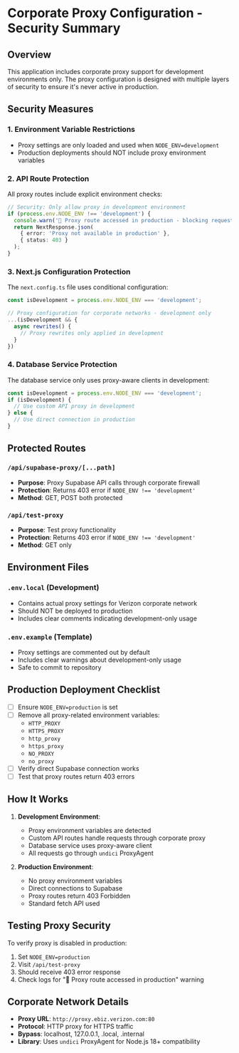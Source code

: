 # Corporate Proxy Configuration - Security Summary

## Overview
This application includes corporate proxy support for development environments only. The proxy configuration is designed with multiple layers of security to ensure it's never active in production.

## Security Measures

### 1. Environment Variable Restrictions
- Proxy settings are only loaded and used when `NODE_ENV=development`
- Production deployments should NOT include proxy environment variables

### 2. API Route Protection
All proxy routes include explicit environment checks:

```typescript
// Security: Only allow proxy in development environment
if (process.env.NODE_ENV !== 'development') {
  console.warn('🚫 Proxy route accessed in production - blocking request');
  return NextResponse.json(
    { error: 'Proxy not available in production' },
    { status: 403 }
  );
}
```

### 3. Next.js Configuration Protection
The `next.config.ts` file uses conditional configuration:

```typescript
const isDevelopment = process.env.NODE_ENV === 'development';

// Proxy configuration for corporate networks - development only
...(isDevelopment && {
  async rewrites() {
    // Proxy rewrites only applied in development
  }
})
```

### 4. Database Service Protection
The database service only uses proxy-aware clients in development:

```typescript
const isDevelopment = process.env.NODE_ENV === 'development';
if (isDevelopment) {
  // Use custom API proxy in development
} else {
  // Use direct connection in production
}
```

## Protected Routes

### `/api/supabase-proxy/[...path]`
- **Purpose**: Proxy Supabase API calls through corporate firewall
- **Protection**: Returns 403 error if `NODE_ENV !== 'development'`
- **Method**: GET, POST both protected

### `/api/test-proxy`
- **Purpose**: Test proxy functionality
- **Protection**: Returns 403 error if `NODE_ENV !== 'development'`
- **Method**: GET only

## Environment Files

### `.env.local` (Development)
- Contains actual proxy settings for Verizon corporate network
- Should NOT be deployed to production
- Includes clear comments indicating development-only usage

### `.env.example` (Template)
- Proxy settings are commented out by default
- Includes clear warnings about development-only usage
- Safe to commit to repository

## Production Deployment Checklist

- [ ] Ensure `NODE_ENV=production` is set
- [ ] Remove all proxy-related environment variables:
  - `HTTP_PROXY`
  - `HTTPS_PROXY` 
  - `http_proxy`
  - `https_proxy`
  - `NO_PROXY`
  - `no_proxy`
- [ ] Verify direct Supabase connection works
- [ ] Test that proxy routes return 403 errors

## How It Works

1. **Development Environment**:
   - Proxy environment variables are detected
   - Custom API routes handle requests through corporate proxy
   - Database service uses proxy-aware client
   - All requests go through `undici` ProxyAgent

2. **Production Environment**:
   - No proxy environment variables
   - Direct connections to Supabase
   - Proxy routes return 403 Forbidden
   - Standard fetch API used

## Testing Proxy Security

To verify proxy is disabled in production:

1. Set `NODE_ENV=production`
2. Visit `/api/test-proxy`
3. Should receive 403 error response
4. Check logs for "🚫 Proxy route accessed in production" warning

## Corporate Network Details

- **Proxy URL**: `http://proxy.ebiz.verizon.com:80`
- **Protocol**: HTTP proxy for HTTPS traffic
- **Bypass**: localhost, 127.0.0.1, .local, .internal
- **Library**: Uses `undici` ProxyAgent for Node.js 18+ compatibility

